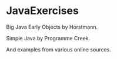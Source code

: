 # JavaExercises
  Big Java Early Objects by Horstmann.
  
  Simple Java by Programme Creek.
  
  And examples from various online sources.
